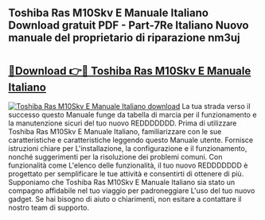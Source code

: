 ## Toshiba Ras M10Skv E Manuale Italiano Download gratuit PDF - Part-7Re Italiano Nuovo manuale del proprietario di riparazione nm3uj

# <h2><a href="http://df9bmsw.blite.top/?on=Toshiba+Ras+M10Skv+E+Manuale+Italiano">🔗Download 👉🔴 Toshiba Ras M10Skv E Manuale Italiano</a></h2>

[![Toshiba Ras M10Skv E Manuale Italiano download](https://i.imgur.com/lujVjoI.png)](http://df9bmsw.blite.top/?on=Toshiba+Ras+M10Skv+E+Manuale+Italiano)
La tua strada verso il successo questo Manuale funge da tabella di marcia per il funzionamento e la manutenzione sicuri del tuo nuovo REDDDDDDD. Prima di utilizzare Toshiba Ras M10Skv E Manuale Italiano, familiarizzare con le sue caratteristiche e caratteristiche leggendo questo Manuale utente. Fornisce istruzioni chiare per L'installazione, la configurazione e il funzionamento, nonché suggerimenti per la risoluzione dei problemi comuni. Con funzionalità come L'elenco delle funzionalità, il tuo nuovo REDDDDDDD è progettato per semplificare le tue attività e consentirti di ottenere di più. Supponiamo che Toshiba Ras M10Skv E Manuale Italiano sia stato un compagno affidabile nel tuo viaggio per padroneggiare L'uso del tuo nuovo gadget. Se hai bisogno di aiuto o chiarimenti, non esitare a contattare il nostro team di supporto.
